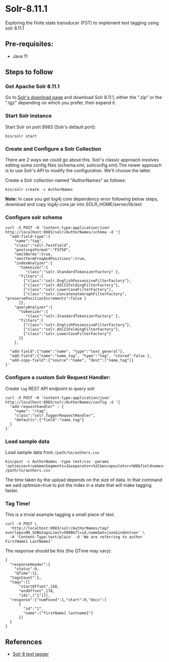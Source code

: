# Solr-8.11.1
Exploring the finite state transducer (FST) to implement text tagging using solr 8.11.1

## Pre-requisites:
- Java 11

## Steps to follow

### Get Apache Solr 8.11.1
Go to [Solr's download page](http://www.apache.org/dyn/closer.lua/lucene/solr/) and download Solr 8.11.1, either the
".zip" or the ".tgz" depending on which you prefer, then expand it.

### Start Solr instance
Start Solr on port 8983 (Solr's default port):

    bin/solr start

### Create and Configure a Solr Collection
There are 2 ways we could go about this.  Solr's classic approach involves editing some
config files (schema.xml, solrconfig.xml).The newer approach is to use Solr's API to modify the
configuration.  We'll choose the latter.

Create a Solr collection named "AuthorNames" as follows:

    bin/solr create -c AuthorNames

**Note:** In case you get log4j core dependency error following below steps, download and copy log4j-core.jar
into SOLR_HOME/server/lib/ext

### Configure solr schema

````
curl -X POST -H 'Content-type:application/json'  http://localhost:8983/solr/AuthorNames/schema -d '{
  "add-field-type":{
    "name":"tag",
    "class":"solr.TextField",
    "postingsFormat":"FST50",
    "omitNorms":true,
    "omitTermFreqAndPositions":true,
    "indexAnalyzer":{
      "tokenizer":{
         "class":"solr.StandardTokenizerFactory" },
      "filters":[
        {"class":"solr.EnglishPossessiveFilterFactory"},
        {"class":"solr.ASCIIFoldingFilterFactory"},
        {"class":"solr.LowerCaseFilterFactory"},
        {"class":"solr.ConcatenateGraphFilterFactory", "preservePositionIncrements":false }
      ]},
    "queryAnalyzer":{
      "tokenizer":{
         "class":"solr.StandardTokenizerFactory" },
      "filters":[
        {"class":"solr.EnglishPossessiveFilterFactory"},
        {"class":"solr.ASCIIFoldingFilterFactory"},
        {"class":"solr.LowerCaseFilterFactory"}
      ]}
    },

  "add-field":{"name":"name", "type":"text_general"},
  "add-field":{"name":"name_tag", "type":"tag", "stored":false },
  "add-copy-field":{"source":"name", "dest":["name_tag"]}
}'
````

### Configure a custom Solr Request Handler:
Create `tag` REST API endpoint to query solr

````
curl -X POST -H 'Content-type:application/json' http://localhost:8983/solr/AuthorNames/config -d '{
  "add-requesthandler" : {
    "name": "/tag",
    "class":"solr.TaggerRequestHandler",
    "defaults":{"field":"name_tag"}
  }
}'
````

### Load sample data
Load sample data from `/path/to/authors.csv`

````
bin/post -c AuthorNames -type text/csv -params 'optimize=true&maxSegments=1&separator=%2C&encapsulator=%00&fieldnames=id,name' /path/to/authors.csv
````

The time taken by the upload depends on the size of data.
In that command we said optimize=true to put the index in a state that will make tagging faster.

### Tag Time!
This is a trivial example tagging a small piece of text.  

````
curl -X POST \
  'http://localhost:8983/solr/AuthorNames/tag?overlaps=NO_SUB&tagsLimit=5000&fl=id,name&wt=json&indent=on' \
  -H 'Content-Type:text/plain' -d 'We are referring to author FirstName1 LastName1'
````

The response should be this (the QTime may vary):
````
{
  "responseHeader":{
    "status":0,
    "QTime":1},
  "tagsCount":1,
  "tags":[[
      "startOffset",158,
      "endOffset",178,
      "ids",["1"]]],
  "response":{"numFound":1,"start":0,"docs":[
      {
        "id":"1",
        "name":["firstName1 lastname1"]
      }]
  }
}
````

## References
- [Solr 8 text tagger](https://solr.apache.org/guide/8_11/the-tagger-handler.html)
